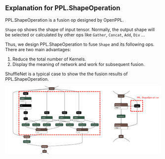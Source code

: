 ## Explanation for PPL.ShapeOperation

PPL.ShapeOperation is a fusion op designed by OpenPPL.

`Shape` op shows the shape of input tensor. Normally, the output shape will be selected or calculated by other ops like `Gather`, `Concat`, `Add`, `Div` ...

Thus, we design PPL.ShapeOperation to fuse `Shape` and its following ops. There are two main advantages:

1. Reduce the total number of Kernels.
2. Display the meaning of network and work for subsequent fusion.

ShuffleNet is a typical case to show the the fusion results of PPL.ShapeOperation.

![FusionShape](../images/shapefusion.jpg)
